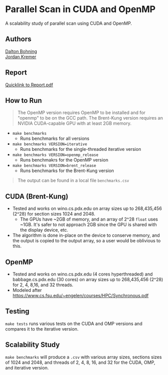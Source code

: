 # Parallel Scan in CUDA and OpenMP
A scalability study of parallel scan using CUDA and OpenMP.

## Authors
[Dalton Bohning](https://github.com/daltonbohning)  
[Jordan Kremer](https://github.com/JordanKremer)

## Report
[Quicklink to Report.pdf](https://github.com/daltonbohning/Parallel-Scan-Scalability/blob/master/Report.pdf)

## How to Run
> The OpenMP version requires OpenMP to be installed and for "openmp" to be on the GCC path.
> The Brent-Kung version requires an NVIDIA CUDA-capable GPU with at least 2GB memory.
- `make benchmarks`
  - Runs benchmarks for all versions
- `make benchmarks VERSION=iterative`
  - Runs benchmarks for the single-threaded iterative version
- `make benchmarks VERSION=openmp_release`
  - Runs benchmakrs for the OpenMP version
- `make benchmarks VERSION=brent_release`
  - Runs benchmarks for the Brent-Kung version
> The output can be found in a local file `benchmarks.csv`

## CUDA (Brent-Kung)
- Tested and works on wino.cs.pdx.edu on array sizes up to 268,435,456 (2^28) for section sizes 1024 and 2048.
  - The GPUs have ~2GB of memory, and an array of 2^28 `float` uses ~1GB. It's safer to not approach 2GB since the GPU is shared with the display device, etc.
- The algorithm is done in-place on the device to conserve memory, and the output is copied to the output array, so a user would be oblivious to this.
  
## OpenMP
- Tested and works on wino.cs.pdx.edu (4 cores hyperthreaded) and babbage.cs.pdx.edu (30 cores) on array sizes up to 268,435,456 (2^28) for 2, 4, 8,16, and 32 threads.
- Modeled after https://www.cs.fsu.edu/~engelen/courses/HPC/Synchronous.pdf

## Testing
`make tests` runs various tests on the CUDA and OMP versions and compares it to the iterative version.

## Scalability Study
`make benchmarks` will produce a `.csv` with various array sizes, sections sizes of 1024 and 2048, and threads of 2, 4, 8, 16, and 32 for the CUDA, OMP, and iterative version.
